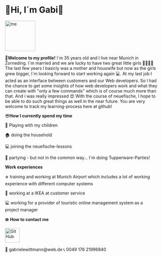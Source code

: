 #  💜Hi, I´m Gabi👋

<img src="https://user-images.githubusercontent.com/128288586/226587620-98219dc6-bc6c-47ce-a057-d595b1adc887.png" title="me" height="100px">

**💜Welcome to my profile!**
I´m 35 years old and I live near Munich in Zorneding. I´m married and we are lucky to have two great little girls 👨‍👩‍👧‍👧
The last few years I basicly was a mother and houswife but now as the girls grew bigger, I´m looking forward 
to start working again 💻. 
At my last job I acted as an interface between customers and our Web developers. So I
had the chance to get some insights of how web developers work and what they can create with "only a few commands" which
is of course much more than that. 
And i was really impressed 😍
With the course of neuefische, I hope to be able to do such great things as well in the near future. 
You are very welcome to track my learning-process here at github!
  

😎**How I currently spend my time**
>
:lollipop: Playing with my children 
>
:house: doing the household 
>
:computer: joining the neuefische-lessons 
>
:balloon: partying - but not in the common way... I´m doing Tupperware-Parties!

>
>
>
**Work experiences** 
>
:airplane: training and working at Munich Airport which includes a lot of working experience with different computer systems
>
:man: working at a IKEA at customer service
>
:computer: working for a provider of touristic online management system as a project manager
>

:phone: **How to contact me**
<p align="left">
  <a href="https://github.com/gwittm"><img alt="GitHub" title="GitHub" height="48" width="48" src="[assets/github.svg](https://www.bing.com/images/search?view=detailV2&ccid=kjCUP06W&id=68BC6BDF2A44F6B12362900D5C5C041FB0B42248&thid=OIP.kjCUP06WDUMR88i5wo2SqwHaHa&mediaurl=https%3a%2f%2flogos-download.com%2fwp-content%2fuploads%2f2016%2f09%2fGitHub_logo.png&cdnurl=https%3a%2f%2fth.bing.com%2fth%2fid%2fR.9230943f4e960d4311f3c8b9c28d92ab%3frik%3dSCK0sB8EXFwNkA%26pid%3dImgRaw%26r%3d0&exph=5000&expw=5000&q=GitHub+Icon&simid=608015117297853564&FORM=IRPRST&ck=74A835977380CEA0D16A7C951A2A7BD6&selectedIndex=0)"></a>
</p>
📧 gabrielewittmann@web.de
📞 0049 176 21996840
